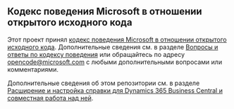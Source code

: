 ## <a name="microsoft-open-source-code-of-conduct"></a>Кодекс поведения Microsoft в отношении открытого исходного кода

Этот проект принял [кодекс поведения Microsoft в отношении открытого исходного кода](https://opensource.microsoft.com/codeofconduct/).
Дополнительные сведения см. в разделе [Вопросы и ответы по кодексу поведения](https://opensource.microsoft.com/codeofconduct/faq/) или обращайтесь по адресу [opencode@microsoft.com](mailto:opencode@microsoft.com) с любыми дополнительными вопросами или комментариями.

Дополнительные сведения об этом репозитории см. в разделе [Расширение и настройка справки для Dynamics 365 Business Central и совместная работа над ней](https://docs.microsoft.com/en-us/dynamics365/business-central/dev-itpro/help/contributor-guide).